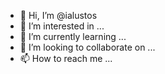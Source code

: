 - 👋 Hi, I’m @ialustos
- 👀 I’m interested in ...
- 🌱 I’m currently learning ...
- 💞️ I’m looking to collaborate on ...
- 📫 How to reach me ...

<!---
ialustos/ialustos is a ✨ special ✨ repository because its `README.md` (this file) appears on your GitHub profile.
You can click the Preview link to take a look at your changes.
--->
